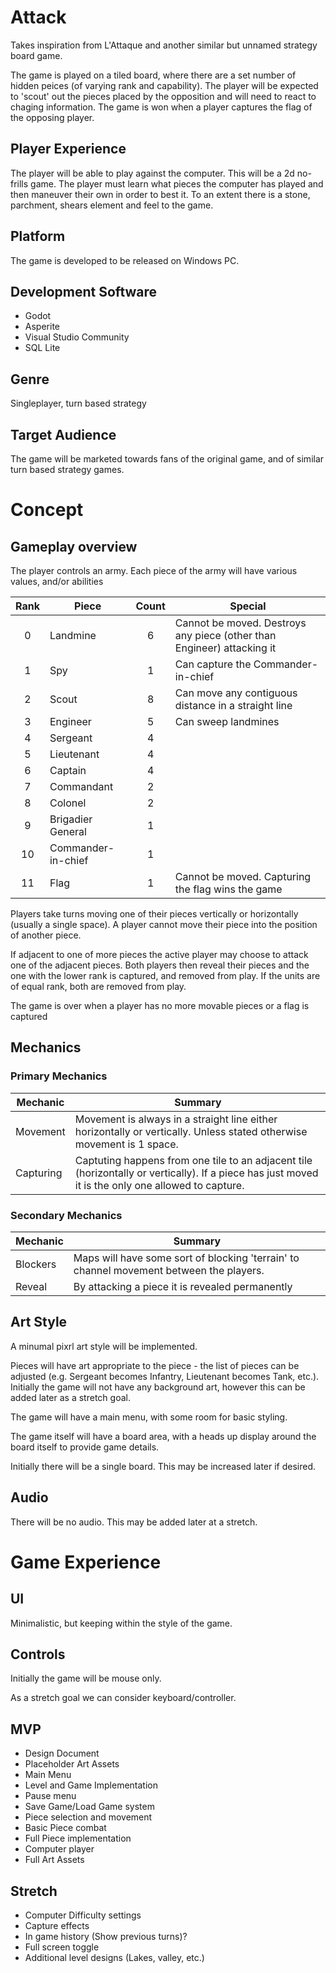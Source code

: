 # Attack

Takes inspiration from L'Attaque and another similar but unnamed strategy board game.

The game is played on a tiled board, where there are a set number of hidden peices (of varying rank and capability). The player will be expected to 'scout' out the pieces placed by the opposition and will need to react to chaging information. The game is won when a player captures the flag of the opposing player.

## Player Experience

The player will be able to play against the computer. This will be a 2d no-frills game.
The player must learn what pieces the computer has played and then maneuver their own in order to best it.
To an extent there is a stone, parchment, shears element and feel to the game.

## Platform
The game is developed to be released on Windows PC.

## Development Software

- Godot
- Asperite
- Visual Studio Community
- SQL Lite

## Genre

Singleplayer, turn based strategy

## Target Audience

The game will be marketed towards fans of the original game, and of similar turn based strategy games.

# Concept

## Gameplay overview

The player controls an army. Each piece of the army will have various values, and/or abilities

| Rank | Piece | Count | Special |
| :---: | --- | :---: | --- |
| 0 | Landmine | 6 | Cannot be moved. Destroys any piece (other than Engineer) attacking it |
| 1 | Spy | 1 | Can capture the Commander-in-chief |
| 2 | Scout | 8 | Can move any contiguous distance in a straight line |
| 3 | Engineer | 5 | Can sweep landmines |
| 4 | Sergeant | 4 | |
| 5 | Lieutenant | 4 | |
| 6 | Captain | 4 | |
| 7 | Commandant | 2 | |
| 8 | Colonel | 2 | |
| 9 | Brigadier General | 1 | |
| 10 | Commander-in-chief | 1 | |
| 11 | Flag | 1 | Cannot be moved. Capturing the flag wins the game |

Players take turns moving one of their pieces vertically or horizontally (usually a single space). A player cannot move their piece into the position of another piece.

If adjacent to one of more pieces the active player may choose to attack one of the adjacent pieces. Both players then reveal their pieces and the one with the lower rank is captured, and removed from play. If the units are of equal rank, both are removed from play.

The game is over when a player has no more movable pieces or a flag is captured

## Mechanics

### Primary Mechanics

| Mechanic | Summary |
| --- | --- |
| Movement | Movement is always in a straight line either horizontally or vertically. Unless stated otherwise movement is 1 space. |
| Capturing | Captuting happens from one tile to an adjacent tile (horizontally or vertically). If a piece has just moved it is the only one allowed to capture. |

### Secondary Mechanics

| Mechanic | Summary |
| --- | --- |
| Blockers | Maps will have some sort of blocking 'terrain' to channel movement between the players.
| Reveal | By attacking a piece it is revealed permanently |

## Art Style

A minumal pixrl art style will be implemented.

Pieces will have art appropriate to the piece - the list of pieces can be adjusted (e.g. Sergeant becomes Infantry, Lieutenant becomes Tank, etc.).
Initially the game will not have any background art, however this can be added later as a stretch goal.

The game will have a main menu, with some room for basic styling.

The game itself will have a board area, with a heads up display around the board itself to provide game details.

Initially there will be a single board. This may be increased later if desired.

## Audio

There will be no audio. This may be added later at a stretch.

# Game Experience

## UI

Minimalistic, but keeping within the style of the game.

## Controls

Initially the game will be mouse only.

As a stretch goal we can consider keyboard/controller.

## MVP

- Design Document
- Placeholder Art Assets
- Main Menu
- Level and Game Implementation
- Pause menu
- Save Game/Load Game system
- Piece selection and movement
- Basic Piece combat
- Full Piece implementation
- Computer player
- Full Art Assets

## Stretch

- Computer Difficulty settings
- Capture effects
- In game history (Show previous turns)?
- Full screen toggle
- Additional level designs (Lakes, valley, etc.)
